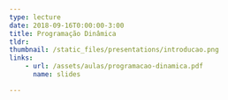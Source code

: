 ```yaml
---
type: lecture
date: 2018-09-16T0:00:00-3:00
title: Programação Dinâmica
tldr: 
thumbnail: /static_files/presentations/introducao.png
links: 
    - url: /assets/aulas/programacao-dinamica.pdf
      name: slides

---
```


<!-- **Suggested Readings:**
- [Readings 1](http://example.com)
- [Readings 2](http://example.com) -->

